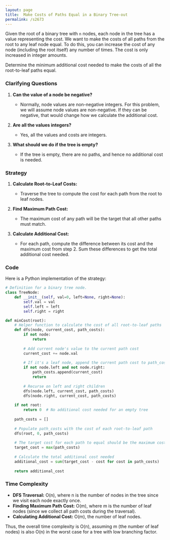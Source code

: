 ```yaml
---
layout: page
title:  Make Costs of Paths Equal in a Binary Tree-out
permalink: /s2673
---
```


Given the root of a binary tree with `n` nodes, each node in the tree has a value representing the cost. We want to make the costs of all paths from the root to any leaf node equal. To do this, you can increase the cost of any node (including the root itself) any number of times. The cost is only increased in integer amounts.

Determine the minimum additional cost needed to make the costs of all the root-to-leaf paths equal.

### Clarifying Questions

1. **Can the value of a node be negative?**
   - Normally, node values are non-negative integers. For this problem, we will assume node values are non-negative. If they can be negative, that would change how we calculate the additional cost.

2. **Are all the values integers?**
   - Yes, all the values and costs are integers.

3. **What should we do if the tree is empty?**
   - If the tree is empty, there are no paths, and hence no additional cost is needed.

### Strategy

1. **Calculate Root-to-Leaf Costs:**
   - Traverse the tree to compute the cost for each path from the root to leaf nodes.

2. **Find Maximum Path Cost:**
   - The maximum cost of any path will be the target that all other paths must match.

3. **Calculate Additional Cost:**
   - For each path, compute the difference between its cost and the maximum cost from step 2. Sum these differences to get the total additional cost needed.

### Code

Here is a Python implementation of the strategy:

```python
# Definition for a binary tree node.
class TreeNode:
    def __init__(self, val=0, left=None, right=None):
        self.val = val
        self.left = left
        self.right = right

def minCost(root):
    # Helper function to calculate the cost of all root-to-leaf paths
    def dfs(node, current_cost, path_costs):
        if not node:
            return
        
        # Add current node's value to the current path cost
        current_cost += node.val
        
        # If it's a leaf node, append the current path cost to path_costs
        if not node.left and not node.right:
            path_costs.append(current_cost)
            return
        
        # Recurse on left and right children
        dfs(node.left, current_cost, path_costs)
        dfs(node.right, current_cost, path_costs)
    
    if not root:
        return 0  # No additional cost needed for an empty tree
    
    path_costs = []
    
    # Populate path_costs with the cost of each root-to-leaf path
    dfs(root, 0, path_costs)
    
    # The target cost for each path to equal should be the maximum cost among all paths
    target_cost = max(path_costs)
    
    # Calculate the total additional cost needed
    additional_cost = sum(target_cost - cost for cost in path_costs)
    
    return additional_cost

```

### Time Complexity

- **DFS Traversal:** O(n), where n is the number of nodes in the tree since we visit each node exactly once.
- **Finding Maximum Path Cost:** O(m), where m is the number of leaf nodes (since we collect all path costs during the traversal).
- **Calculating Additional Cost:** O(m), the number of leaf nodes.

Thus, the overall time complexity is O(n), assuming m (the number of leaf nodes) is also O(n) in the worst case for a tree with low branching factor.